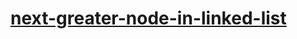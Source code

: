 # [next-greater-node-in-linked-list](https://leetcode-cn.com/problems/next-greater-node-in-linked-list)

